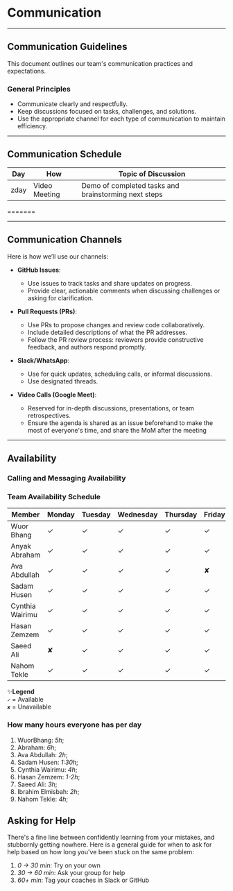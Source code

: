<!-- this template is for inspiration, feel free to change it however you like! 
Careful! be sure to protect your privacy when filling out this document 
everything you write here will be public so share only what you are comfortable 
sharing online you can share the rest in confidence with you group by another
 channel -->

# Communication

---

## Communication Guidelines

This document outlines our team's communication practices and expectations.

### **General Principles**

- Communicate clearly and respectfully.
- Keep discussions focused on tasks, challenges, and solutions.
- Use the appropriate channel for each type of communication to maintain efficiency.

---

## Communication Schedule

| **Day**       | **How**          | **Topic of Discussion**|
|---------------|------------------|---------------------------------------------------------|
| zday    | Video Meeting| Demo of completed tasks and brainstorming next steps|
=======

---

## Communication Channels  

Here is how we’ll use our channels:  

- **GitHub Issues**:  
  - Use issues to track tasks and share updates on progress.  
  - Provide clear, actionable comments when discussing challenges or asking for clarification.

- **Pull Requests (PRs)**:  
  - Use PRs to propose changes and review code collaboratively.
  - Include detailed descriptions of what the PR addresses.
  - Follow the PR review process: reviewers provide constructive feedback,
  and authors respond promptly.  

- **Slack/WhatsApp**:  
  - Use for quick updates, scheduling calls, or informal discussions.
  - Use designated threads.  

- **Video Calls (Google Meet)**:  
  - Reserved for in-depth discussions, presentations, or team retrospectives.  
  - Ensure the agenda is shared as an issue beforehand to  make the most
  of everyone's time, and share the MoM after the meeting

---

## Availability

### **Calling and Messaging Availability**

### **Team Availability Schedule**  

| Member | Monday | Tuesday | Wednesday | Thursday | Friday | Saturday | Sunday |
|--------|--------|---------|-----------|----------|--------|----------|--------|
| Wuor Bhang|✓|✓|✓|✓|✓|✓|✘|
| Anyak Abraham|✓|✓|✓|✓|✓|✘|✘|
| Ava Abdullah|✓|✓|✓|✓|✘|✓|✓|
| Sadam Husen|✓|✓|✓|✓|✓|✓|✓|
| Cynthia Wairimu|✓|✓|✓|✓|✓|✘|✘|
| Hasan Zemzem|✓|✓|✓|✓|✓|✘|✘|
| Saeed Ali|✘|✓|✓|✓|✓|✘|✘|
| Nahom Tekle|✓|✓|✓|✓|✓|✓|✗|

✨**Legend**  
`✓` = Available  
`✘` = Unavailable  

### How many hours everyone has per day

 1. WuorBhang: _5h_;
 2. Abraham: _6h_;
 3. Ava Abdullah: _2h_;
 4. Sadam Husen: _1:30h_;
 5. Cynthia Wairimu: _4h_;
 6. Hasan Zemzem: _1-2h_;
 7. Saeed Ali: _3h_;
 8. Ibrahim Elmisbah: _2h_;
 9. Nahom Tekle: _4h_;

## Asking for Help

There's a fine line between confidently learning from your mistakes,
and stubbornly getting nowhere. Here is a general guide for when to ask for help
based on how long you've been stuck on the same problem:

1. _0 -> 30 min_: Try on your own
2. _30 -> 60 min_: Ask your group for help
3. _60+ min_: Tag your coaches in Slack or GitHub

